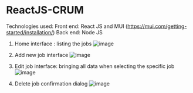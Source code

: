 # ReactJS-CRUM

Technologies used:
Front end: React JS and MUI (https://mui.com/getting-started/installation/)
Back end: Node JS

1. Home interface : listing the jobs
![image](https://user-images.githubusercontent.com/50639782/158009901-ec80beaf-6bde-403b-8db9-9e5b855a5597.png)

2. Add new job interface
![image](https://user-images.githubusercontent.com/50639782/158009924-2da3fb00-aad5-4b04-9835-7850f98f1c15.png)

4. Edit job interface: bringing all data when selecting the specific job
![image](https://user-images.githubusercontent.com/50639782/158009935-f9a01856-6fb5-4140-8608-97ad6565cb3f.png)

5. Delete job confirmation dialog
![image](https://user-images.githubusercontent.com/50639782/158009948-fa2b32ca-4619-4140-8a57-9a8e12a3e0eb.png)
